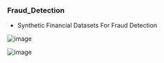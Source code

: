 ### Fraud_Detection
- Synthetic Financial Datasets For Fraud Detection


![image](https://github.com/pimchanapat/Fraud_Detection/assets/101921196/e8a31136-8c11-496c-b5cd-118f37229189)

![image](https://github.com/pimchanapat/Fraud_Detection/assets/101921196/b3bed4d2-54f8-45c7-bc15-651917e2fc58)
